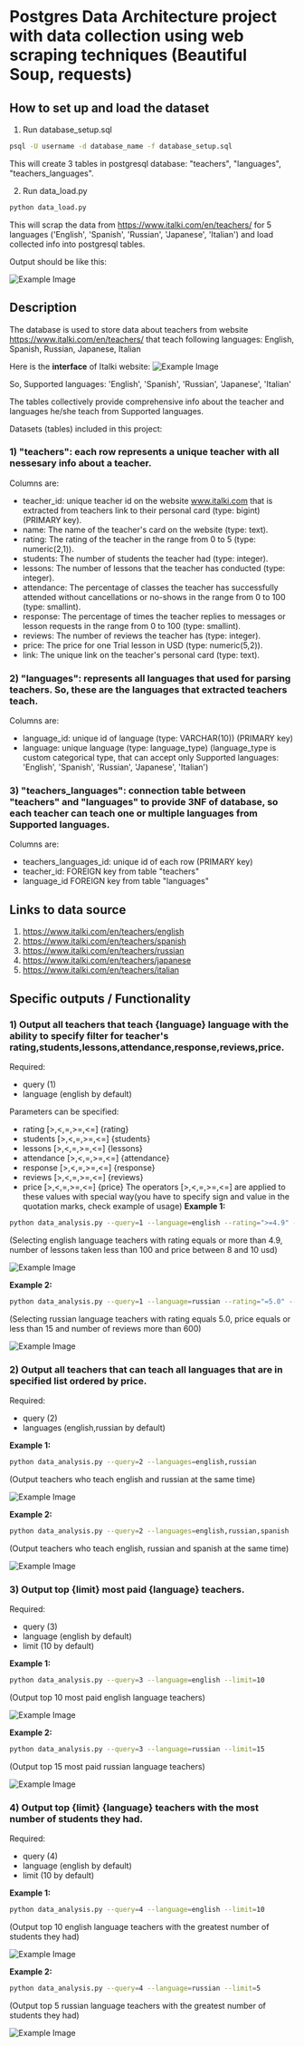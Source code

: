 # Postgres Data Architecture project with data collection using web scraping techniques (Beautiful Soup, requests)

## How to set up and load the dataset
1) Run database_setup.sql
```bash
psql -U username -d database_name -f database_setup.sql
```

This will create 3 tables in postgresql database: "teachers", "languages", "teachers_languages".

2) Run data_load.py
```bash
python data_load.py
```
This will scrap the data from https://www.italki.com/en/teachers/ for 5 languages ('English', 'Spanish', 'Russian', 'Japanese', 'Italian') and load collected info into postgresql tables.

Output should be like this:

![Example Image](images/9.png)


## Description

The database is used to store data about teachers from website https://www.italki.com/en/teachers/ that teach following languages:
English, Spanish, Russian, Japanese, Italian

Here is the **interface** of Italki website:
![Example Image](images/italki.png)

So, Supported languages: 'English', 'Spanish', 'Russian', 'Japanese', 'Italian'

The tables collectively provide comprehensive info about the teacher and languages he/she teach from Supported languages.

Datasets (tables) included in this project:
### 1) **"teachers"**: each row represents a unique teacher with all nessesary info about a teacher.

Columns are:

 - teacher_id: unique teacher id on the website www.italki.com that is extracted from teachers link to their personal card (type: bigint) (PRIMARY key).
 - name: The name of the teacher's card on the website (type: text).
 - rating: The rating of the teacher in the range from 0 to 5 (type: numeric(2,1)).
 - students: The number of students the teacher had (type: integer).
 - lessons: The number of lessons that the teacher has conducted (type: integer).
 - attendance: The percentage of classes the teacher has successfully attended without cancellations or no-shows 
 in the range from 0 to 100 (type: smallint).
 - response: The percentage of times the teacher replies to messages or lesson requests in the range from 0 to 100 (type: smallint).
 - reviews: The number of reviews the teacher has (type: integer).
 - price: The price for one Trial lesson in USD (type: numeric(5,2)).
 - link: The unique link on the teacher's personal card (type: text). 

### 2) **"languages"**: represents all languages that used for parsing teachers. So, these are the languages that extracted teachers teach.

Columns are:

 - language_id: unique id of language (type: VARCHAR(10)) (PRIMARY key)
 - language: unique language (type: language_type) 
 (language_type is custom categorical type, that can accept only Supported languages: 'English', 'Spanish', 'Russian', 'Japanese', 'Italian')

### 3) **"teachers_languages"**: connection table between "teachers" and "languages" to provide 3NF of database, so each teacher can teach one or multiple languages from Supported languages.

Columns are:

 - teachers_languages_id: unique id of each row (PRIMARY key)
 - teacher_id: FOREIGN key from table "teachers"
 - language_id FOREIGN key from table "languages"


## Links to data source

1) https://www.italki.com/en/teachers/english
2) https://www.italki.com/en/teachers/spanish
3) https://www.italki.com/en/teachers/russian
4) https://www.italki.com/en/teachers/japanese
5) https://www.italki.com/en/teachers/italian


## Specific outputs / Functionality

### 1) Output all teachers that teach {language} language with the ability to specify filter for teacher's rating,students,lessons,attendance,response,reviews,price.

Required:
 - query (1)
 - language (english by default)

Parameters can be specified:
 - rating [>,<,=,>=,<=] {rating}
 - students [>,<,=,>=,<=] {students}
 - lessons [>,<,=,>=,<=] {lessons}
 - attendance [>,<,=,>=,<=] {attendance}
 - response [>,<,=,>=,<=] {response}
 - reviews [>,<,=,>=,<=] {reviews}
 - price [>,<,=,>=,<=] {price}
 The operators [>,<,=,>=,<=] are applied to these values with special way(you have to specify sign and value in the quotation marks, check example of usage)
**Example 1:** 
```bash
python data_analysis.py --query=1 --language=english --rating=">=4.9" --lessons="<100" --price="<10.00" --price=">8.00"
```
(Selecting english language teachers with rating equals or more than 4.9, number of lessons taken less than 100 and price between 8 and 10 usd)

![Example Image](images/1.png)

**Example 2:**
```bash
python data_analysis.py --query=1 --language=russian --rating="=5.0" --price="<=15" --reviews=">600"
```
(Selecting russian language teachers with rating equals 5.0, price equals or less than 15 and number of reviews more than 600)

![Example Image](images/2.png)

### 2) Output all teachers that can teach all languages that are in specified list ordered by price.
Required:
 - query (2)
 - languages (english,russian by default)
 
**Example 1:**
```bash
python data_analysis.py --query=2 --languages=english,russian
```
(Output teachers who teach english and russian at the same time)

![Example Image](images/3.png)

**Example 2:**
```bash
python data_analysis.py --query=2 --languages=english,russian,spanish
```
(Output teachers who teach english, russian and spanish at the same time)

![Example Image](images/4.png)

### 3) Output top {limit} most paid {language} teachers.
Required:
 - query (3)
 - language (english by default)
 - limit (10 by default)

**Example 1:**
```bash
python data_analysis.py --query=3 --language=english --limit=10
```
(Output top 10 most paid english language teachers)

![Example Image](images/5.png)

**Example 2:**
```bash
python data_analysis.py --query=3 --language=russian --limit=15
```
(Output top 15 most paid russian language teachers)

![Example Image](images/6.png)

### 4) Output top {limit} {language} teachers with the most number of students they had.
Required:
 - query (4)
 - language (english by default)
 - limit (10 by default)

**Example 1:**
```bash
python data_analysis.py --query=4 --language=english --limit=10
```
(Output top 10 english language teachers with the greatest number of students they had)

![Example Image](images/7.png)

**Example 2:**
```bash
python data_analysis.py --query=4 --language=russian --limit=5
```
(Output top 5 russian language teachers with the greatest number of students they had)

![Example Image](images/8.png)

